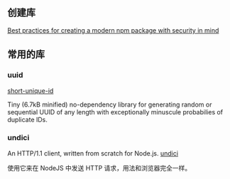 
## 创建库

[Best practices for creating a modern npm package with security in mind](https://snyk.io/blog/best-practices-create-modern-npm-package/)




## 常用的库

### uuid

[short-unique-id](https://www.npmjs.com/package/short-unique-id)

Tiny (6.7kB minified) no-dependency library for generating random or sequential UUID of any length with exceptionally minuscule probabilies of duplicate IDs.


### undici

An HTTP/1.1 client, written from scratch for Node.js. [undici](https://www.npmjs.com/package/undici)

使用它来在 NodeJS 中发送 HTTP 请求，用法和浏览器完全一样。


